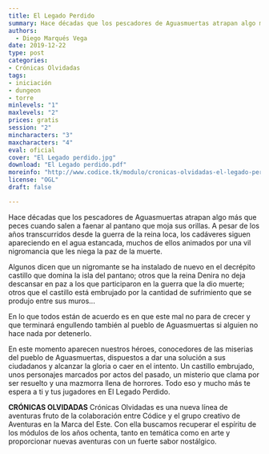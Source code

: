 ```yaml
---
title: El Legado Perdido
summary: Hace décadas que los pescadores de Aguasmuertas atrapan algo más que peces cuando salen a faenar al pantano que moja sus orillas. A pesar de los años transcurridos desde la guerra de la reina loca, los cadáveres siguen apareciendo en el agua estancada, muchos de ellos animados por una vil nigromancia que les niega la paz de la muerte.
authors:
  - Diego Marqués Vega
date: 2019-12-22
type: post
categories:
- Crónicas Olvidadas
tags:
- iniciación
- dungeon
- torre
minlevels: "1"
maxlevels: "2"
prices: gratis
session: "2"
mincharacters: "3"
maxcharacters: "4"
eval: oficial
cover: "El Legado perdido.jpg"
download: "El Legado perdido.pdf"
moreinfo: "http://www.codice.tk/modulo/cronicas-olvidadas-el-legado-perdido/"
license: "OGL"
draft: false

---
```


Hace décadas que los pescadores de Aguasmuertas atrapan algo más que peces cuando salen a faenar al pantano que moja sus orillas. A pesar de los años transcurridos desde la guerra de la reina loca, los cadáveres siguen apareciendo en el agua estancada, muchos de ellos animados por una vil nigromancia que les niega la paz de la muerte.

Algunos dicen que un nigromante se ha instalado de nuevo en el decrépito castillo que domina la isla del pantano; otros que la reina Denira no deja descansar en paz a los que participaron en la guerra que la dio muerte; otros que el castillo está embrujado por la cantidad de sufrimiento que se produjo entre sus muros...

En lo que todos están de acuerdo es en que este mal no para de crecer y que terminará engullendo también al pueblo de Aguasmuertas si alguien no hace nada por detenerlo.

En este momento aparecen nuestros héroes, conocedores de las miserias del pueblo de Aguasmuertas, dispuestos a dar una solución a sus ciudadanos y alcanzar la gloria o caer en el intento. Un castillo embrujado, unos personajes marcados por actos del pasado, un misterio que clama por ser resuelto y una mazmorra llena de horrores. Todo eso y mucho más te espera a ti y tus jugadores en El Legado Perdido.

**CRÓNICAS OLVIDADAS** Crónicas Olvidadas es una nueva línea de aventuras fruto de la colaboración entre Códice y el grupo creativo de Aventuras en la Marca del Este. Con ella buscamos recuperar el espíritu de los módulos de los años ochenta, tanto en temática como en arte y proporcionar nuevas aventuras con un fuerte sabor nostálgico.
